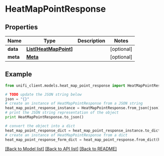# HeatMapPointResponse


## Properties

Name | Type | Description | Notes
------------ | ------------- | ------------- | -------------
**data** | [**List[HeatMapPoint]**](HeatMapPoint.md) |  | [optional] 
**meta** | [**Meta**](Meta.md) |  | [optional] 

## Example

```python
from unifi_client.models.heat_map_point_response import HeatMapPointResponse

# TODO update the JSON string below
json = "{}"
# create an instance of HeatMapPointResponse from a JSON string
heat_map_point_response_instance = HeatMapPointResponse.from_json(json)
# print the JSON string representation of the object
print HeatMapPointResponse.to_json()

# convert the object into a dict
heat_map_point_response_dict = heat_map_point_response_instance.to_dict()
# create an instance of HeatMapPointResponse from a dict
heat_map_point_response_form_dict = heat_map_point_response.from_dict(heat_map_point_response_dict)
```
[[Back to Model list]](../README.md#documentation-for-models) [[Back to API list]](../README.md#documentation-for-api-endpoints) [[Back to README]](../README.md)


